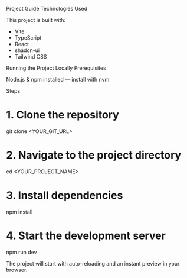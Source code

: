 Project Guide
Technologies Used

This project is built with:

- Vite
-  TypeScript
-  React
-  shadcn-ui
-  Tailwind CSS

Running the Project Locally
Prerequisites

Node.js & npm installed — install with nvm

Steps
# 1. Clone the repository
git clone <YOUR_GIT_URL>

# 2. Navigate to the project directory
cd <YOUR_PROJECT_NAME>

# 3. Install dependencies
npm install

# 4. Start the development server
npm run dev


The project will start with auto-reloading and an instant preview in your browser.
